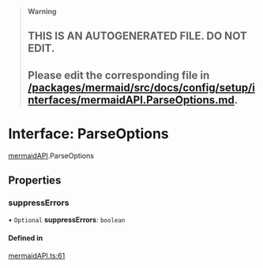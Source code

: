 > **Warning**
>
> ## THIS IS AN AUTOGENERATED FILE. DO NOT EDIT.
>
> ## Please edit the corresponding file in [/packages/mermaid/src/docs/config/setup/interfaces/mermaidAPI.ParseOptions.md](../../../../packages/mermaid/src/docs/config/setup/interfaces/mermaidAPI.ParseOptions.md).

# Interface: ParseOptions

[mermaidAPI](../modules/mermaidAPI.md).ParseOptions

## Properties

### suppressErrors

• `Optional` **suppressErrors**: `boolean`

#### Defined in

[mermaidAPI.ts:61](https://github.com/mermaid-js/mermaid/blob/master/packages/mermaid/src/mermaidAPI.ts#L61)

